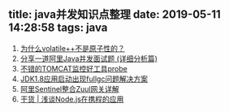 title: java并发知识点整理
date: 2019-05-11 14:28:58
tags: java
---

1. [为什么volatile++不是原子性的？](https://blog.csdn.net/dm_vincent/article/details/79604716)
2. [分享一道阿里Java并发面试题 (详细分析篇)](https://mp.weixin.qq.com/s/wvBziVsRNS7pXyknAHEYKg)
3. [不错的TOMCAT监控好工具probe](https://www.cnblogs.com/dancser/p/4450963.html#top)
4. [JDK1.8应用启动出现fullgc问题解决方案](http://www.linkedkeeper.com/detail/blog.action?bid=1453&hmsr=toutiao.io&utm_medium=toutiao.io&utm_source=toutiao.io)
5. [阿里Sentinel整合Zuul网关详解](https://mp.weixin.qq.com/s/TeDvhjZoldoJs4VZNS26tg)
6. [干货 | 浅谈Node.js在携程的应用](https://mp.weixin.qq.com/s/uDwX0iq9RWs1sK1ct0tiCg)

